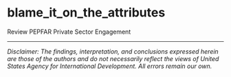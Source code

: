 # blame_it_on_the_attributes
Review PEPFAR Private Sector Engagement

---

*Disclaimer: The findings, interpretation, and conclusions expressed herein are those of the authors and do not necessarily reflect the views of United States Agency for International Development. All errors remain our own.*